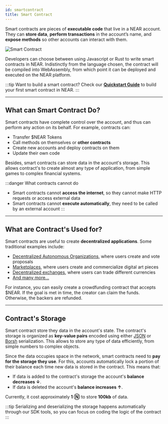 ```yaml
---
id: smartcontract
title: Smart Contract
---
```


Smart contracts are pieces of **executable code** that live in a NEAR account. They can **store data**, **perform transactions** in the account’s name, and **expose methods** so other accounts can interact with them.

![Smart Contract](@site/static/docs/assets/welcome-pages/contracts-landing.png)

Developers can choose between using Javascript or Rust to write smart contracts in NEAR. Indistinctly from the language chosen, the contract will be compiled into WebAssembly, from which point it can be deployed and executed on the NEAR platform.

:::tip Want to build a smart contract?
Check our [**Quickstart Guide**](../../2.build/2.smart-contracts/quickstart.md) to build your first smart contract in NEAR.
:::

---

## What can Smart Contract Do?

Smart contracts have complete control over the account, and thus can perform any action on its behalf. For example, contracts can:

- Transfer $NEAR Tokens
- Call methods on themselves or **other contracts**
- Create new accounts and deploy contracts on them
- Update their own code

Besides, smart contracts can store data in the account's storage. This allows contract's to create almost any type of application, from simple games to complex financial systems.

:::danger What contracts cannot do

- Smart contracts cannot **access the internet**, so they cannot make HTTP requests or access external data
- Smart contracts cannot **execute automatically**, they need to be called by an external account
  :::

---

## What are Contract's Used for?

Smart contracts are useful to create **decentralized applications**. Some traditional examples include:

- [Decentralized Autonomous Organizations](https://near.org/nearcatalog.near/widget/Index?cat=dao), where users create and vote proposals
- [Marketplaces](https://near.org/nearcatalog.near/widget/Index?cat=marketplaces), where users create and commercialize digital art pieces
- [Decentralized exchanges](https://near.org/nearcatalog.near/widget/Index?cat=exchanges), where users can trade different currencies
- [And many more...](https://near.org/nearcatalog.near/widget/Index)

For instance, you can easily create a crowdfunding contract that accepts $NEAR. If the goal is met in time, the creator can claim the funds. Otherwise, the backers are refunded.

---

## Contract's Storage

Smart contract store they data in the account's state. The contract's storage is organized as **key-value pairs** encoded using either [JSON](https://www.json.org/json-en.html) or [Borsh](https://borsh.io) serialization. This allows to store any type of data efficiently, from simple numbers to complex objects.

Since the data occupies space in the network, smart contracts need to **pay for the storage they use**. For this, accounts automatically lock a portion of their balance each time new data is stored in the contract. This means that:

- If data is added to the contract's storage the account's **balance decreases ↓**.
- If data is deleted the account's **balance increases ↑**.

Currently, it cost approximately **1 Ⓝ** to store **100kb** of data.

:::tip
Serializing and deserializing the storage happens automatically through our SDK tools, so you can focus on coding the logic of the contract
:::
